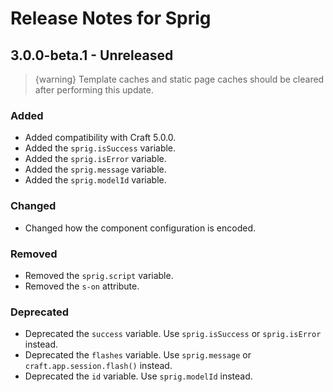 # Release Notes for Sprig

## 3.0.0-beta.1 - Unreleased

> {warning} Template caches and static page caches should be cleared after performing this update.

### Added

- Added compatibility with Craft 5.0.0.
- Added the `sprig.isSuccess` variable.
- Added the `sprig.isError` variable.
- Added the `sprig.message` variable.
- Added the `sprig.modelId` variable.

### Changed

- Changed how the component configuration is encoded.

### Removed

- Removed the `sprig.script` variable.
- Removed the `s-on` attribute.

### Deprecated

- Deprecated the `success` variable. Use `sprig.isSuccess` or `sprig.isError` instead.
- Deprecated the `flashes` variable. Use `sprig.message` or `craft.app.session.flash()` instead.
- Deprecated the `id` variable. Use `sprig.modelId` instead.

